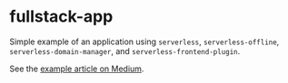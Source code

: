 # fullstack-app
Simple example of an application using `serverless`, `serverless-offline`, `serverless-domain-manager`, and `serverless-frontend-plugin`.

See the [example article on Medium](https://medium.com/@gradytrogers/deploy-a-full-stack-application-on-aws-cloudfront-and-lambda-with-the-serverless-framework-9db03e6c9957).
